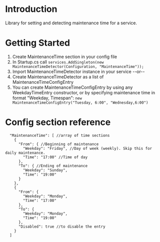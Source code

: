 # Introduction 
Library for setting and detecting maintenance time for a service.

# Getting Started
1.	Create MaintenanceTime section in your config file
2.	In Startup.cs call `services.AddSingleton(new MaintenanceTimeDetector(Configuration, "MaintenanceTime"));`
3.	Import MaintenanceTimeDetector instance in your service
--or--
1. Create MaintenanceTimeDetector as a list of MaintenanceTimeConfigEntry
2. You can create MaintenanceTimeConfigEntry by using any WeekdayTimeEntry constructor, or by specifying maintenance time in format "Weekday, Timespan":
    `new MaintenanceTimeConfigEntry("Tuesday, 6:00", "Wednesday,6:00")`

# Config section reference
```
  "MaintenanceTime": [ //array of time sections
    {
      "From": { //Beginning of maintenance
        "Weekday": "Friday", //Day of week (weekly). Skip this for daily maintenance.
        "Time": "17:00" //Time of day
      },
      "To": { //Ending of maintenance
        "Weekday": "Sunday",
        "Time": "19:00"
      }
    },
    {
      "From": {
        "Weekday": "Monday",
        "Time": "17:00"
      },
      "To": {
        "Weekday": "Monday",
        "Time": "19:00"
      },
      "Disabled": true //to disable the entry
    }
  ]
```
